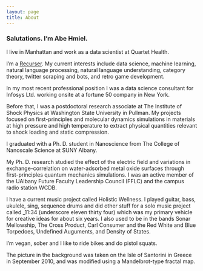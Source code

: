 ```yaml
---
layout: page
title: About
---
```


### Salutations. I’m Abe Hmiel.

I live in Manhattan and work as a data scientist at Quartet Health.

I’m a [Recurser](https://www.recurse.com/). My current interests include data science, machine learning, natural language processing, natural language understanding, category theory, twitter scraping and bots, and retro game development.

In my most recent professional position I was a data science consultant for Infosys Ltd. working onsite at a fortune 50 company in New York.

Before that, I was a postdoctoral research associate at The Institute of Shock Physics at Washington State University in Pullman. My projects focused on first-principles and molecular dynamics simulations in materials at high pressure and high temperature to extract physical quantities relevant to shock loading and static compression.

I graduated with a Ph. D. student in Nanoscience from The College of Nanoscale Science at SUNY Albany.

My Ph. D. research studied the effect of the electric field and variations in exchange-correlation on water-adsorbed metal oxide surfaces through first-principles quantum mechanics simulations. I was an active member of the UAlbany Future Faculty Leadership Council (FFLC) and the campus radio station WCDB.

I have a current music project called Holistic Wellness. I played guitar, bass, ukulele, sing, sequence drums and did other stuff for a solo music project called \_11:34 (underscore eleven thirty four) which was my primary vehicle for creative ideas for about six years. I also used to be in the bands Sonar Mellowship, The Cross Product, Carl Consumer and the Red White and Blue Torpedoes, Undefined Auguments, and Density of States.

I’m vegan, sober and I like to ride bikes and do pistol squats.

The picture in the background was taken on the Isle of Santorini in Greece in September 2010, and was modified using a Mandelbrot-type fractal map.
